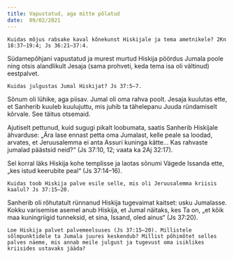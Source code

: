 ```yaml
---
title: Vapustatud, aga mitte põlatud 
date:  09/02/2021  
---
```


`Kuidas mõjus rabsake kaval kõnekunst Hiskijale ja tema ametnikele? 2Kn 18:37–19:4; Js 36:21–37:4.`

Südamepõhjani vapustatud ja murest murtud Hiskija pöördus Jumala poole ning otsis alandlikult Jesaja (sama prohveti, keda tema isa oli vältinud) eestpalvet.

`Kuidas julgustas Jumal Hiskijat? Js 37:5–7.`

Sõnum oli lühike, aga piisav. Jumal oli oma rahva poolt. Jesaja kuulutas ette, et Sanherib kuuleb kuulujuttu, mis juhib ta tähelepanu Juuda ründamiselt kõrvale. See täitus otsemaid.

Ajutiselt pettunud, kuid sugugi pikalt loobumata, saatis Sanherib Hiskijale ähvarduse: „Ära lase ennast petta oma Jumalast, kelle peale sa loodad, arvates, et Jeruusalemma ei anta Assuri kuninga kätte… Kas rahvaste jumalad päästsid neid?“ (Js 37:10, 12; vaata ka 2Aj 32:17).

Sel korral läks Hiskija kohe templisse ja laotas sõnumi Vägede Issanda ette, „kes istud keerubite peal“ (Js 37:14–16).

`Kuidas toob Hiskija palve esile selle, mis oli Jeruusalemma kriisis kaalul? Js 37:15–20.`

Sanherib oli rõhutatult rünnanud Hiskija tugevaimat kaitset: usku Jumalasse. Kokku varisemise asemel anub Hiskija, et Jumal näitaks, kes Ta on, „et kõik maa kuningriigid tunneksid, et sina, Issand, oled ainus“ (Js 37:20).

`Loe Hiskija palvet palvemeelsuses (Js 37:15–20). Millistele sõlmpunktidele ta Jumala juures keskendub? Millist põhimõtet selles palves näeme, mis annab meile julgust ja tugevust oma isiklikes kriisides ustavaks jääda?`